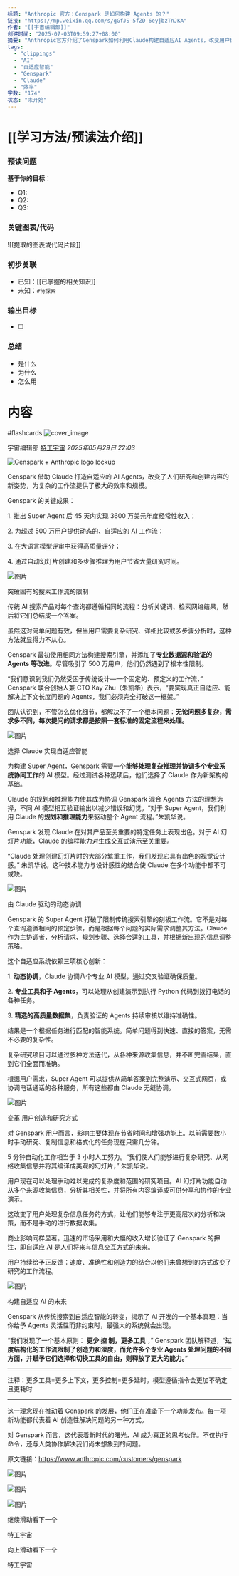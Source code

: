 ```yaml
---
标题: "Anthropic 官方：Genspark 是如何构建 Agents 的？"
链接: "https://mp.weixin.qq.com/s/gGfJS-5fZD-6eyjbzTnJKA"
作者: "[[宇宙编辑部]]"
创建时间: "2025-07-03T09:59:27+08:00"
摘要: "Anthropic官方介绍了Genspark如何利用Claude构建自适应AI Agents，改变用户研究和内容创建的方式，显著提升效率和规模。"
tags:
  - "clippings"
  - "AI"
  - "自适应智能"
  - "Genspark"
  - "Claude"
  - "效率"
字数: "174"
状态: "未开始"
---
```

# [[学习方法/预读法介绍]]
### 预读问题  
**基于你的目标**：
- Q1: 
- Q2: 
- Q3:   

### 关键图表/代码  
![[提取的图表或代码片段]]
### 初步关联  
- 已知：[[已掌握的相关知识]]  
- 未知：`#待探索`  

### 输出目标
- [ ] 

### 总结
- 是什么
- 为什么
- 怎么用

# 内容
#flashcards
![cover_image](https://mmbiz.qpic.cn/sz_mmbiz_jpg/0v4p9yzE7NIWHHlu9ViaDxTgPpPISbRmWXZMRj4LVIfylEYtkPXZpybLY6ic4bOfWbjMs5mGZxX9SQ12zTWD2ia9w/0?wx_fmt=jpeg)

宇宙编辑部 [特工宇宙](https://mp.weixin.qq.com/s/) *2025年05月29日 22:03*

![Genspark + Anthropic logo lockup](https://mmbiz.qpic.cn/sz_mmbiz_jpg/0v4p9yzE7NIWHHlu9ViaDxTgPpPISbRmWDhsxm5hvXicrH5TnyYEVlbldjUpPiagUGCyDcRvLShtm3PDAIr6hTLOQ/640?wx_fmt=other&from=appmsg&tp=webp&wxfrom=5&wx_lazy=1)


  

Genspark 借助 Claude 打造自适应的 AI Agents，改变了人们研究和创建内容的新姿势，为复杂的工作流提供了极大的效率和规模。

Genspark 的关键成果：

1\. 推出 Super Agent 后 45 天内实现 3600 万美元年度经常性收入；

2\. 为超过 500 万用户提供动态的、自适应的 AI 工作流；

3\. 在大语言模型评审中获得高质量评分；

4\. 通过自动幻灯片创建和多步骤推理为用户节省大量研究时间。

![图片](https://mmbiz.qpic.cn/sz_mmbiz_png/0v4p9yzE7NKicUC6ia8tIxlVpID6fhib5lNTAp0fic5GSuclU48OcGmvuwQyN7NODuEdsWT20EzYTkBHFuGNHsQbeg/640?wx_fmt=png&from=appmsg&tp=webp&wxfrom=5&wx_lazy=1)

突破固有的搜索工作流的限制

传统 AI 搜索产品对每个查询都遵循相同的流程：分析关键词、检索网络结果，然后将它们总结成一个答案。

虽然这对简单问题有效，但当用户需要复杂研究、详细比较或多步骤分析时，这种方法就显得力不从心。

Genspark 最初使用相同方法构建搜索引擎，并添加了**专业数据源和验证的 Agents 等改进**。尽管吸引了 500 万用户，他们仍然遇到了根本性限制。

“我们意识到我们仍然受困于传统设计—一个固定的、预定义的工作流，” Genspark 联合创始人兼 CTO Kay Zhu（朱凯华）表示，“要实现真正自适应、能解决上下文长度问题的 Agents，我们必须完全打破这一框架。”

团队认识到，不管怎么优化细节，都解决不了一个根本问题：**无论问题多复杂，需求多不同，每次提问的请求都是按照一套标准的固定流程来处理。**

![图片](https://mmbiz.qpic.cn/sz_mmbiz_png/0v4p9yzE7NKicUC6ia8tIxlVpID6fhib5lNmLcIpcssiaK8JDyyDiaibk3AfRllIXpotzfcJQqSHDdIblU3Wia1Vw3tmQ/640?wx_fmt=png&from=appmsg&tp=webp&wxfrom=5&wx_lazy=1)

选择 Claude 实现自适应智能

为构建 Super Agent，Genspark 需要一个**能够处理复杂推理并协调多个专业系统协同工作**的 AI 模型。经过测试各种选项后，他们选择了 Claude 作为新架构的基础。

Claude 的规划和推理能力使其成为协调 Genspark 混合 Agents 方法的理想选择，不同 AI 模型相互验证输出以减少错误和幻觉。“对于 Super Agent，我们利用 Claude 的**规划和推理能力**来驱动整个 Agent 流程。”朱凯华说。

Genspark 发现 Claude 在对其产品至关重要的特定任务上表现出色。对于 AI 幻灯片功能，Claude 的编程能力对生成交互式演示至关重要。

“Claude 处理创建幻灯片时的大部分繁重工作，我们发现它具有出色的视觉设计感。” 朱凯华说。这种技术能力与设计感性的结合使 Claude 在多个功能中都不可或缺。

![图片](https://mmbiz.qpic.cn/sz_mmbiz_png/0v4p9yzE7NKicUC6ia8tIxlVpID6fhib5lNxEchnkSVVQI7ZCDCU3OrWta33JbicPsU4mIYNKc18icMWoYDdBV0YnjQ/640?wx_fmt=png&from=appmsg&tp=webp&wxfrom=5&wx_lazy=1)

由 Claude 驱动的动态协调

Genspark 的 Super Agent 打破了限制传统搜索引擎的刻板工作流。它不是对每个查询遵循相同的预定步骤，而是根据每个问题的实际需求调整其方法。Claude 作为主协调者，分析请求、规划步骤、选择合适的工具，并根据新出现的信息调整策略。

这个自适应系统依赖三项核心创新：

1\. **动态协调**，Claude 协调八个专业 AI 模型，通过交叉验证确保质量。

2\. **专业工具和子 Agents**，可以处理从创建演示到执行 Python 代码到拨打电话的各种任务。

3\. **精选的高质量数据集**，负责验证的 Agents 持续审核以维持准确性。

结果是一个根据任务进行匹配的智能系统。简单问题得到快速、直接的答案，无需不必要的复杂性。

复杂研究项目可以通过多种方法迭代，从各种来源收集信息，并不断完善结果，直到它们全面而准确。

根据用户需求，Super Agent 可以提供从简单答案到完整演示、交互式网页，或协调电话通话的各种服务，所有这些都由 Claude 无缝协调。

![图片](https://mmbiz.qpic.cn/sz_mmbiz_png/0v4p9yzE7NLVkQGVRNdEAGa32xs0aJQN0T3AEI6RktEkw58Ibn9p59OzZPcuyfz82jiczM2yQpcFlroUCw2iaJdQ/640?wx_fmt=png&from=appmsg&tp=webp&wxfrom=5&wx_lazy=1)

变革 用户创造和研究方式

对 Genspark 用户而言，影响主要体现在节省时间和增强功能上。以前需要数小时手动研究、复制信息和格式化的任务现在只需几分钟。

5 分钟自动化工作相当于 3 小时人工努力。“我们使人们能够进行复杂研究、从网络收集信息并将其编译成美观的幻灯片，” 朱凯华说。

用户现在可以处理手动难以完成的复杂度和范围的研究项目。AI 幻灯片功能自动从多个来源收集信息，分析其相关性，并将所有内容编译成可供分享和协作的专业演示。

这改变了用户处理复杂信息任务的方式，让他们能够专注于更高层次的分析和决策，而不是手动的进行数据收集。

商业影响同样显著。迅速的市场采用和大幅的收入增长验证了 Genspark 的押注，即自适应 AI 是人们将来与信息交互方式的未来。

用户持续给予正反馈：速度、准确性和创造力的结合以他们未曾想到的方式改变了研究的工作流程。

![图片](https://mmbiz.qpic.cn/sz_mmbiz_png/0v4p9yzE7NLVkQGVRNdEAGa32xs0aJQNPibuicNHvJ3fjkXBqEBPmhT0bQGdpe2AYTwIydpWnpfhTam819FwDbibQ/640?wx_fmt=png&from=appmsg&tp=webp&wxfrom=5&wx_lazy=1)

构建自适应 AI 的未来

Genspark 从传统搜索到自适应智能的转变，揭示了 AI 开发的一个基本真理：当你给予 Agents 灵活性而非约束时，最强大的系统就会出现。

“我们发现了一个基本原则： **更少 控 制，更多工具** ，” Genspark 团队解释道，“**过度结构化的工作流限制了创造力和深度，而允许多个专业 Agents 处理问题的不同方面，并赋予它们选择和切换工具的自由，则释放了更大的能力。**”

---
注释：更多工具=更多上下文，更多控制=更多延时。模型遵循指令会更加不确定且更耗时

---

这一理念现在推动着 Genspark 的发展，他们正在准备下一个功能发布。每一项新功能都代表着 AI 创造性解决问题的另一种方式。

对 Genspark 而言，这代表着新时代的曙光，AI 成为真正的思考伙伴。不仅执行命令，还与人类协作解决我们尚未想象到的问题。

原文链接：https://www.anthropic.com/customers/genspark

![图片](https://mmbiz.qpic.cn/sz_mmbiz_png/0v4p9yzE7NI5L7L0avRsRQLbjXkLKCjGfAxFGrstS3SOdUDbvh6O4rRSZ9zZTL0QNrNDq3tCiah9fgc0VjicL5Cw/640?wx_fmt=png&from=appmsg&wxfrom=5&wx_lazy=1&wx_co=1&tp=webp)

![图片](https://mmbiz.qpic.cn/sz_mmbiz_png/0v4p9yzE7NJgmVXkX5SOF9K6Q6Rhl3BVDnlQic4h78NOjU6tMpodse12I3ZxvibEZO6M02kr2fTVUmf9cKrQBGDw/640?wx_fmt=other&from=appmsg&wxfrom=5&wx_lazy=1&wx_co=1&tp=webp)

![图片](https://mmbiz.qpic.cn/sz_mmbiz_png/0v4p9yzE7NLYCFULKZMW4HQDhVPpdyRZTpPaicMJYZBmuF6THYS950Em2u6YSAu2y4Bbicg7dlDZZTwrw6YIveEw/640?wx_fmt=png&from=appmsg&wxfrom=5&wx_lazy=1&wx_co=1&tp=webp)

继续滑动看下一个

特工宇宙

向上滑动看下一个

特工宇宙